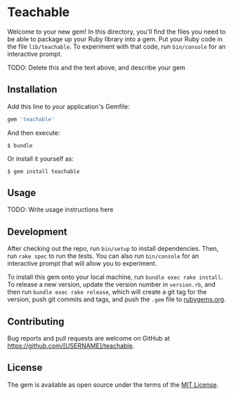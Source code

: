 # Teachable

Welcome to your new gem! In this directory, you'll find the files you need to be able to package up your Ruby library into a gem. Put your Ruby code in the file `lib/teachable`. To experiment with that code, run `bin/console` for an interactive prompt.

TODO: Delete this and the text above, and describe your gem

## Installation

Add this line to your application's Gemfile:

```ruby
gem 'teachable'
```

And then execute:

    $ bundle

Or install it yourself as:

    $ gem install teachable

## Usage

TODO: Write usage instructions here

## Development

After checking out the repo, run `bin/setup` to install dependencies. Then, run `rake spec` to run the tests. You can also run `bin/console` for an interactive prompt that will allow you to experiment.

To install this gem onto your local machine, run `bundle exec rake install`. To release a new version, update the version number in `version.rb`, and then run `bundle exec rake release`, which will create a git tag for the version, push git commits and tags, and push the `.gem` file to [rubygems.org](https://rubygems.org).

## Contributing

Bug reports and pull requests are welcome on GitHub at https://github.com/[USERNAME]/teachable.


## License

The gem is available as open source under the terms of the [MIT License](http://opensource.org/licenses/MIT).

